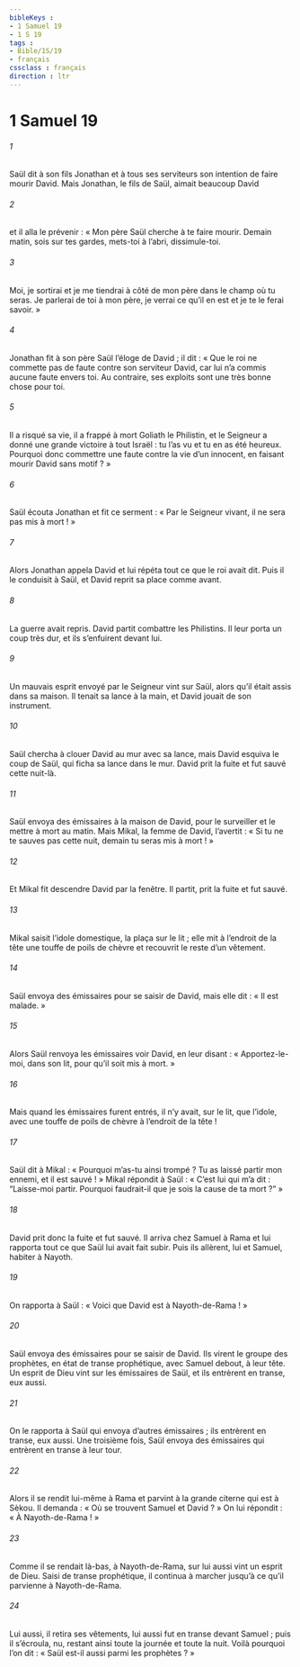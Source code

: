 ```yaml
---
bibleKeys : 
- 1 Samuel 19
- 1 S 19
tags : 
- Bible/1S/19
- français
cssclass : français
direction : ltr
---
```


# 1 Samuel 19

###### 1
Saül dit à son fils Jonathan et à tous ses serviteurs son intention de faire mourir David. Mais Jonathan, le fils de Saül, aimait beaucoup David
###### 2
et il alla le prévenir : « Mon père Saül cherche à te faire mourir. Demain matin, sois sur tes gardes, mets-toi à l’abri, dissimule-toi.
###### 3
Moi, je sortirai et je me tiendrai à côté de mon père dans le champ où tu seras. Je parlerai de toi à mon père, je verrai ce qu’il en est et je te le ferai savoir. »
###### 4
Jonathan fit à son père Saül l’éloge de David ; il dit : « Que le roi ne commette pas de faute contre son serviteur David, car lui n’a commis aucune faute envers toi. Au contraire, ses exploits sont une très bonne chose pour toi.
###### 5
Il a risqué sa vie, il a frappé à mort Goliath le Philistin, et le Seigneur a donné une grande victoire à tout Israël : tu l’as vu et tu en as été heureux. Pourquoi donc commettre une faute contre la vie d’un innocent, en faisant mourir David sans motif ? »
###### 6
Saül écouta Jonathan et fit ce serment : « Par le Seigneur vivant, il ne sera pas mis à mort ! »
###### 7
Alors Jonathan appela David et lui répéta tout ce que le roi avait dit. Puis il le conduisit à Saül, et David reprit sa place comme avant.
###### 8
La guerre avait repris. David partit combattre les Philistins. Il leur porta un coup très dur, et ils s’enfuirent devant lui.
###### 9
Un mauvais esprit envoyé par le Seigneur vint sur Saül, alors qu’il était assis dans sa maison. Il tenait sa lance à la main, et David jouait de son instrument.
###### 10
Saül chercha à clouer David au mur avec sa lance, mais David esquiva le coup de Saül, qui ficha sa lance dans le mur. David prit la fuite et fut sauvé cette nuit-là.
###### 11
Saül envoya des émissaires à la maison de David, pour le surveiller et le mettre à mort au matin. Mais Mikal, la femme de David, l’avertit : « Si tu ne te sauves pas cette nuit, demain tu seras mis à mort ! »
###### 12
Et Mikal fit descendre David par la fenêtre. Il partit, prit la fuite et fut sauvé.
###### 13
Mikal saisit l’idole domestique, la plaça sur le lit ; elle mit à l’endroit de la tête une touffe de poils de chèvre et recouvrit le reste d’un vêtement.
###### 14
Saül envoya des émissaires pour se saisir de David, mais elle dit : « Il est malade. »
###### 15
Alors Saül renvoya les émissaires voir David, en leur disant : « Apportez-le-moi, dans son lit, pour qu’il soit mis à mort. »
###### 16
Mais quand les émissaires furent entrés, il n’y avait, sur le lit, que l’idole, avec une touffe de poils de chèvre à l’endroit de la tête !
###### 17
Saül dit à Mikal : « Pourquoi m’as-tu ainsi trompé ? Tu as laissé partir mon ennemi, et il est sauvé ! » Mikal répondit à Saül : « C’est lui qui m’a dit : “Laisse-moi partir. Pourquoi faudrait-il que je sois la cause de ta mort ?” »
###### 18
David prit donc la fuite et fut sauvé. Il arriva chez Samuel à Rama et lui rapporta tout ce que Saül lui avait fait subir. Puis ils allèrent, lui et Samuel, habiter à Nayoth.
###### 19
On rapporta à Saül : « Voici que David est à Nayoth-de-Rama ! »
###### 20
Saül envoya des émissaires pour se saisir de David. Ils virent le groupe des prophètes, en état de transe prophétique, avec Samuel debout, à leur tête. Un esprit de Dieu vint sur les émissaires de Saül, et ils entrèrent en transe, eux aussi.
###### 21
On le rapporta à Saül qui envoya d’autres émissaires ; ils entrèrent en transe, eux aussi. Une troisième fois, Saül envoya des émissaires qui entrèrent en transe à leur tour.
###### 22
Alors il se rendit lui-même à Rama et parvint à la grande citerne qui est à Sèkou. Il demanda : « Où se trouvent Samuel et David ? » On lui répondit : « À Nayoth-de-Rama ! »
###### 23
Comme il se rendait là-bas, à Nayoth-de-Rama, sur lui aussi vint un esprit de Dieu. Saisi de transe prophétique, il continua à marcher jusqu’à ce qu’il parvienne à Nayoth-de-Rama.
###### 24
Lui aussi, il retira ses vêtements, lui aussi fut en transe devant Samuel ; puis il s’écroula, nu, restant ainsi toute la journée et toute la nuit. Voilà pourquoi l’on dit : « Saül est-il aussi parmi les prophètes ? »
